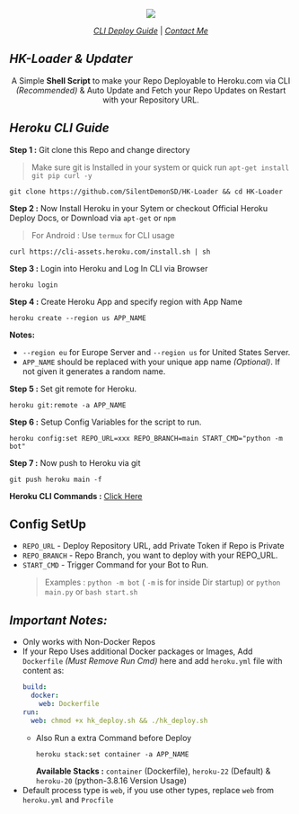 <div align="center">

[![](https://graph.org/file/97565a913c0133da1db6c.png)](#)

[_CLI Deploy Guide_](https://github.com/SilentDemonSD/HK-Loader/tree/main#heroku-cli-guide)  |  [_Contact Me_](https://t.me/SilentDemonSD)

</div>

## ***HK-Loader & Updater***

<div align="center">
  
A Simple **Shell Script** to make your Repo Deployable to Heroku.com via CLI _(Recommended)_ & Auto Update and Fetch your Repo Updates on Restart with your Repository URL.

</div>

## ***Heroku CLI Guide***

**Step 1 :** Git clone this Repo and change directory
> Make sure git is Installed in your system or quick run `apt-get install git pip curl -y`

```shell
git clone https://github.com/SilentDemonSD/HK-Loader && cd HK-Loader
```

**Step 2 :** Now Install Heroku in your Sytem or checkout Official Heroku Deploy Docs, or Download via `apt-get` or `npm`
> For Android : Use `termux` for CLI usage

```shell
curl https://cli-assets.heroku.com/install.sh | sh
```

**Step 3 :** Login into Heroku and Log In CLI via Browser 

```shell
heroku login
```

**Step 4 :** Create Heroku App and specify region with App Name

```shell
heroku create --region us APP_NAME
```

**Notes:**
- `--region eu` for Europe Server and `--region us` for United States Server.
- `APP_NAME` should be replaced with your unique app name _(Optional)_. If not given it generates a random name.

**Step 5 :** Set git remote for Heroku.

```shell
heroku git:remote -a APP_NAME
```

**Step 6 :** Setup Config Variables for the script to run.

```shell
heroku config:set REPO_URL=xxx REPO_BRANCH=main START_CMD="python -m bot"
```

**Step 7 :** Now push to Heroku via git

```shell
git push heroku main -f
```

**Heroku CLI Commands :** [Click Here](https://devcenter.heroku.com/articles/heroku-cli-commands#heroku-config-set)


## Config SetUp
- `REPO_URL` - Deploy Repository URL, add Private Token if Repo is Private
- `REPO_BRANCH` - Repo Branch, you want to deploy with your REPO_URL.
- `START_CMD` - Trigger Command for your Bot to Run.
  > Examples : `python -m bot` ( `-m` is for inside Dir startup) or `python main.py` or `bash start.sh`

## ***Important Notes:***
- Only works with Non-Docker Repos
- If your Repo Uses additional Docker packages or Images, Add `Dockerfile` _(Must Remove Run Cmd)_ here and add `heroku.yml` file with content as:
  ```yml
  build:
    docker:
      web: Dockerfile
  run:
    web: chmod +x hk_deploy.sh && ./hk_deploy.sh
  ```
  - Also Run a extra Command before Deploy
    ```shell
    heroku stack:set container -a APP_NAME
    ```
    **Available Stacks :** `container` (Dockerfile), `heroku-22` (Default) & `heroku-20` (python-3.8.16 Version Usage)
- Default process type is `web`, if you use other types, replace `web` from `heroku.yml` and `Procfile`

